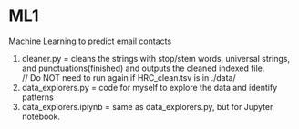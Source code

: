 # ML1
Machine Learning to predict email contacts <br />

1) cleaner.py = cleans the strings with stop/stem words, universal strings, and punctuations(finished) and outputs the cleaned indexed file. <br />
   // Do NOT need to run again if HRC_clean.tsv is in ./data/ <br />
2) data_explorers.py = code for myself to explore the data and identify patterns <br />
3) data_explorers.ipiynb = same as data_explorers.py, but for Jupyter notebook. <br />